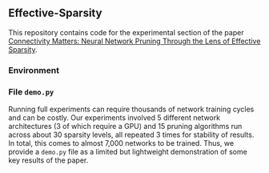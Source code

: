## Effective-Sparsity

This repository contains code for the experimental section of the paper [Connectivity Matters: Neural Network Pruning Through the Lens of Effective Sparsity](https://arxiv.org/user/).

### Environment


### File ```demo.py```
Running full experiments can require thousands of network training cycles and can be costly. Our experiments involved 5 different network architectures (3 of which require a GPU) and 15 pruning algorithms run across about 30 sparsity levels, all repeated 3 times for stability of results. In total, this comes to almost 7,000 networks to be trained. Thus, we provide a ```demo.py``` file as a limited but lightweight demonstration of some key results of the paper. 
